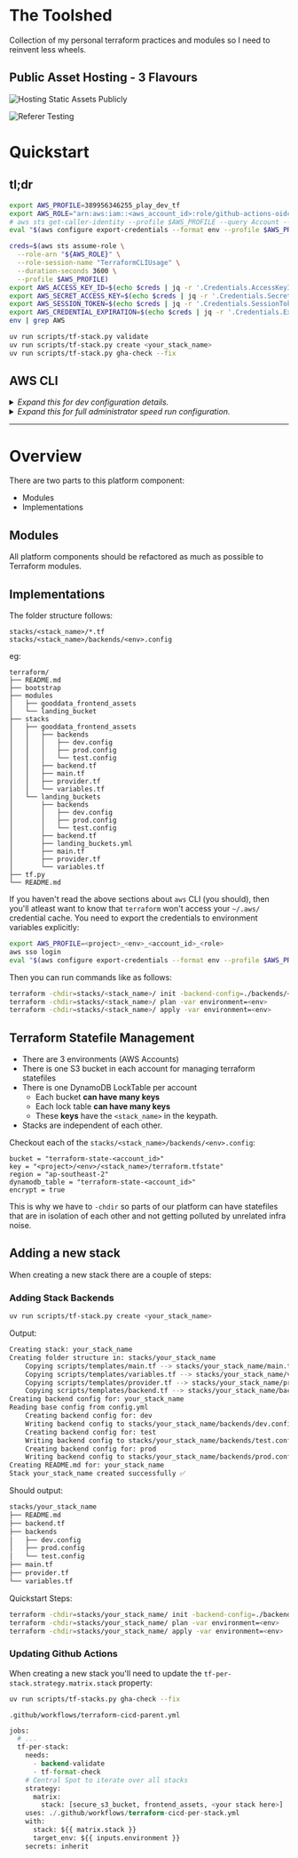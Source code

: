 # The Toolshed

Collection of my personal terraform practices and modules so I need to reinvent less wheels.

## Public Asset Hosting - 3 Flavours

![Hosting Static Assets Publicly](static_assets/public-asset-hosting.png)

![Referer Testing](https://d3vcy7wygnf0wa.cloudfront.net/public-asset-hosting.png)


<!--TOC-->

<!--TOC-->

# Quickstart

## tl;dr

```sh
export AWS_PROFILE=389956346255_play_dev_tf
export AWS_ROLE="arn:aws:iam::<aws_account_id>:role/github-actions-oidc-<aws_account_id>-Role-<random_id>"
# aws sts get-caller-identity --profile $AWS_PROFILE --query Account --output text
eval "$(aws configure export-credentials --format env --profile $AWS_PROFILE)"
```

```sh
creds=$(aws sts assume-role \
  --role-arn "${AWS_ROLE}" \
  --role-session-name "TerraformCLIUsage" \
  --duration-seconds 3600 \
  --profile $AWS_PROFILE)
export AWS_ACCESS_KEY_ID=$(echo $creds | jq -r '.Credentials.AccessKeyId')
export AWS_SECRET_ACCESS_KEY=$(echo $creds | jq -r '.Credentials.SecretAccessKey')
export AWS_SESSION_TOKEN=$(echo $creds | jq -r '.Credentials.SessionToken')
export AWS_CREDENTIAL_EXPIRATION=$(echo $creds | jq -r '.Credentials.Expiration')
env | grep AWS
```

```sh
uv run scripts/tf-stack.py validate
uv run scripts/tf-stack.py create <your_stack_name>
uv run scripts/tf-stack.py gha-check --fix

```

## AWS CLI

<details> 

<summary><i>Expand this for dev configuration details.</i></summary>

## Pre-requisites

- [terraform](https://developer.hashicorp.com/terraform/tutorials/aws-get-started/install-cli#install-terraform)
- [aws cli](https://docs.aws.amazon.com/cli/latest/userguide/getting-started-install.html#getting-started-install-instructions)

You will want to setup your aws cli sso like so:

```sh
aws configure sso --profile "<company>_<env>_<account_id>_<role>"
```

The `AWS_PROFILE` name should follow the convention `<company>_<env>_<account_id>_<role>`.

> **NOTE:** 🚨 Try to avoid setting a `[default]` in your `~/.aws/credentials`. 🚨
>
> This will force you to use `--profile` and be explicit with **what actions** are applied on **what accounts**. (Yes this comes from _experience_ 🫠 ).
> You can however `export AWS_PROFILE=<project>_DEV_<aws_account_id>_Developer` so all commands will set the `--profile` automatically.

With the following values:

```sh
SSO session name (Recommended): <project>_DEV_<aws_account_id>_Developer_Session
SSO start URL [None]: https://<sso_domain>.awsapps.com/start/#
SSO region [None]: ap-southeast-2
SSO registration scopes [sso:account:access]:
...
CLI default client Region [None]: ap-southeast-2
CLI default output format [None]: json
```

Then to reauthenticate simply run:

```sh
aws sso login --profile <project>_DEV_<aws_account_id>_Developer
# SSO Login does not export environment variables needed for Terraform
eval "$(aws configure export-credentials --format env)"
```

</details>    
 
 <details> 

<summary><i>Expand this for full administrator speed run configuration.</i></summary>

- Copy the below mega-snippet into `~/.aws/config`
- `export AWS_PROFILE=<project>_<env>_<account_id>_<role>`
- `aws sso login`
- `aws sts get-caller-identity --profile $AWS_PROFILE --query Account --output text`
- `eval "$(aws configure export-credentials --format env --profile $AWS_PROFILE)"`

When you perform `aws sso login`:
- It looks in the `~/.aws/sso/cache` and `~/.aws/cli/cache` caches trying to match a json file with a name that is a `SHA1` hash of either the `profile.sso_session` or the `sso_session.sso_start_url` values.
    - _Cache-Miss_: Open a browser an authenticate
    - _Cache-Hit_: Use AccessToken

```ini
[profile <Project>_<Env>_<AccountID>_<Role>]
sso_session = <Project>_<Env>_<AccountID>_<Role>_Session
sso_account_id = <AccountID>
sso_role_name = <sso_role_name>
region = ap-southeast-2
output = json
[sso-session <Project>_<Env>_<AccountID>_<Role>_Session]
sso_start_url = https://<sso_domain>.awsapps.com/start/#
sso_region = ap-southeast-2
sso_registration_scopes = sso:account:access
```
</details>

 ----

# Overview

There are two parts to this platform component:
- Modules
- Implementations

## Modules

All platform components should be refactored as much as possible to Terraform modules.

## Implementations

The folder structure follows:

```
stacks/<stack_name>/*.tf
stacks/<stack_name>/backends/<env>.config
```

eg:

```
terraform/
├── README.md
├── bootstrap
├── modules
│   ├── gooddata_frontend_assets
│   └── landing_bucket
├── stacks
│   ├── gooddata_frontend_assets
│   │   ├── backends
│   │   │   ├── dev.config
│   │   │   ├── prod.config
│   │   │   └── test.config
│   │   ├── backend.tf
│   │   ├── main.tf
│   │   ├── provider.tf
│   │   └── variables.tf
│   └── landing_buckets
│       ├── backends
│       │   ├── dev.config
│       │   ├── prod.config
│       │   └── test.config
│       ├── backend.tf
│       ├── landing_buckets.yml
│       ├── main.tf
│       ├── provider.tf
│       └── variables.tf
├── tf.py
└── README.md
```

If you haven't read the above sections about `aws` CLI (you should), then you'll atleast want to know that `terraform` won't access your `~/.aws/` credential cache. You need to export the credentials to environment variables explicitly:
```sh
export AWS_PROFILE=<project>_<env>_<account_id>_<role>
aws sso login
eval "$(aws configure export-credentials --format env --profile $AWS_PROFILE)"
```

Then you can run commands like as follows:

```sh
terraform -chdir=stacks/<stack_name>/ init -backend-config=./backends/<env>.config -reconfigure
terraform -chdir=stacks/<stack_name>/ plan -var environment=<env>
terraform -chdir=stacks/<stack_name>/ apply -var environment=<env>
```
## Terraform Statefile Management

- There are 3 environments (AWS Accounts)
- There is one S3 bucket in each account for managing terraform statefiles
- There is one DynamoDB LockTable per account
  - Each bucket **can have many keys** 
  - Each lock table **can have many keys** 
  - These **keys** have the `<stack_name>` in the keypath.
- Stacks are independent of each other.

Checkout each of the `stacks/<stack_name>/backends/<env>.config`:

```hcl
bucket = "terraform-state-<account_id>" 
key = "<project>/<env>/<stack_name>/terraform.tfstate" 
region = "ap-southeast-2" 
dynamodb_table = "terraform-state-<account_id>" 
encrypt = true 
```

This is why we have to `-chdir` so parts of our platform can have statefiles that are in isolation of each other and not getting polluted by unrelated infra noise.

## Adding a new stack

When creating a new stack there are a couple of steps:

### Adding Stack Backends

```sh
uv run scripts/tf-stack.py create <your_stack_name>
```

Output:
```sh
Creating stack: your_stack_name
Creating folder structure in: stacks/your_stack_name
    Copying scripts/templates/main.tf --> stacks/your_stack_name/main.tf
    Copying scripts/templates/variables.tf --> stacks/your_stack_name/variables.tf
    Copying scripts/templates/provider.tf --> stacks/your_stack_name/provider.tf
    Copying scripts/templates/backend.tf --> stacks/your_stack_name/backend.tf
Creating backend config for: your_stack_name
Reading base config from config.yml
    Creating backend config for: dev
    Writing backend config to stacks/your_stack_name/backends/dev.config
    Creating backend config for: test
    Writing backend config to stacks/your_stack_name/backends/test.config
    Creating backend config for: prod
    Writing backend config to stacks/your_stack_name/backends/prod.config
Creating README.md for: your_stack_name
Stack your_stack_name created successfully ✅
```

Should output:

```sh
stacks/your_stack_name
├── README.md
├── backend.tf
├── backends
│   ├── dev.config
│   ├── prod.config
│   └── test.config
├── main.tf
├── provider.tf
└── variables.tf
```

Quickstart Steps:

```sh
terraform -chdir=stacks/your_stack_name/ init -backend-config=./backends/<env>.config -reconfigure
terraform -chdir=stacks/your_stack_name/ plan -var environment=<env>
terraform -chdir=stacks/your_stack_name/ apply -var environment=<env>
```

### Updating Github Actions

When creating a new stack you'll need to update the `tf-per-stack.strategy.matrix.stack` property:

```sh
uv run scripts/tf-stacks.py gha-check --fix
```

`.github/workflows/terraform-cicd-parent.yml`

```terraform
jobs:
  # ...
  tf-per-stack:
    needs:
      - backend-validate
      - tf-format-check
    # Central Spot to iterate over all stacks
    strategy:
      matrix:
        stack: [secure_s3_bucket, frontend_assets, <your stack here>]
    uses: ./.github/workflows/terraform-cicd-per-stack.yml
    with:
      stack: ${{ matrix.stack }}
      target_env: ${{ inputs.environment }}
    secrets: inherit
```

  